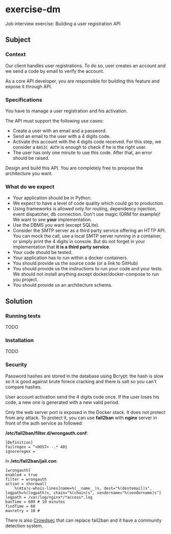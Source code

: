 # exercise-dm

Job interview exercise: Building a user registration API

## Subject

### Context

Our client handles user registrations. To do so, user creates an account and we send a code by email to verify the account.

As a core API developer, you are responsible for building this feature and expose it through API.

### Specifications

You have to manage a user registration and his activation.

The API must support the following use cases:

* Create a user with an email and a password.
* Send an email to the user with a 4 digits code.
* Activate this account with the 4 digits code received. For this step, we consider a `BASIC AUTH` is enough to check if he is the right user.
* The user has only one minute to use this code. After that, an error should be raised.

Design and build this API. You are completely free to propose the architecture you want.

### What do we expect

* Your application should be in Python.
* We expect to have a level of code quality which could go to production.
* Using frameworks is allowed only for routing, dependency injection, event dispatcher, db connection. Don't use magic (ORM for example)! We want to see **your** implementation.
* Use the DBMS you want (except SQLite).
* Consider the SMTP server as a third party service offering an HTTP API. You can mock the call, use a local SMTP server running in a container, or simply print the 4 digits in console. But do not forget in your implementation that **it is a third party service**.
* Your code should be tested.
* Your application has to run within a docker containers.
* You should provide us the source code (or a link to GitHub)
* You should provide us the instructions to run your code and your tests. We should not install anything except docker/docker-compose to run you project.
* You should provide us an architecture schema.

## Solution

### Running tests

TODO

### Installation

TODO

### Security

Password hashes are stored in the database using Bcrypt: the hash is slow so it is good against brute forece cracking and there is salt so you can't compare hashes.

User account activation send the 4 digits code once. If the user loses his code, a new one is generated with a new valid period.

Only the web server port is exposed in the Docker stack. It does not protect from any attack. To protect it, you can use **fail2ban** with **nginx** server in front of the auth service as followed:

**/etc/fail2ban/filter.d/wrongauth.conf**:

```text
[Definition]
failregex = ^<HOST> -.* 401
ignoreregex =
```

In **/etc/fail2ban/jail.con**:

```text
[wrongauth]
enabled = true
filter = wrongauth
action = shorewall 
    %(mta)s-whois-lines[name=%(__name__)s, dest="%(destemail)s", logpath=%(logpath)s, chain="%(chain)s", sendername="%(sendername)s"]
logpath = /var/log/nginx*/*access*.log
banTime = 600 # 10 minutes
findTime = 60
maxretry = 10 #
```

There is also [Crowdsec](https://crowdsec.net/) that can replace fail2ban and it have a community detection system.

